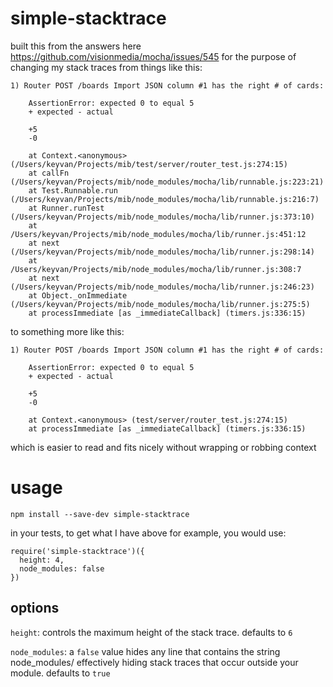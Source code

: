 # simple-stacktrace

built this from the answers here https://github.com/visionmedia/mocha/issues/545 for the purpose of changing my stack traces from things like this: 

```
1) Router POST /boards Import JSON column #1 has the right # of cards:

    AssertionError: expected 0 to equal 5
    + expected - actual

    +5
    -0

    at Context.<anonymous> (/Users/keyvan/Projects/mib/test/server/router_test.js:274:15)
    at callFn (/Users/keyvan/Projects/mib/node_modules/mocha/lib/runnable.js:223:21)
    at Test.Runnable.run (/Users/keyvan/Projects/mib/node_modules/mocha/lib/runnable.js:216:7)
    at Runner.runTest (/Users/keyvan/Projects/mib/node_modules/mocha/lib/runner.js:373:10)
    at /Users/keyvan/Projects/mib/node_modules/mocha/lib/runner.js:451:12
    at next (/Users/keyvan/Projects/mib/node_modules/mocha/lib/runner.js:298:14)
    at /Users/keyvan/Projects/mib/node_modules/mocha/lib/runner.js:308:7
    at next (/Users/keyvan/Projects/mib/node_modules/mocha/lib/runner.js:246:23)
    at Object._onImmediate (/Users/keyvan/Projects/mib/node_modules/mocha/lib/runner.js:275:5)
    at processImmediate [as _immediateCallback] (timers.js:336:15)
```

to something more like this:

```
1) Router POST /boards Import JSON column #1 has the right # of cards:

    AssertionError: expected 0 to equal 5
    + expected - actual

    +5
    -0

    at Context.<anonymous> (test/server/router_test.js:274:15)
    at processImmediate [as _immediateCallback] (timers.js:336:15)
```

which is easier to read and fits nicely without wrapping or robbing context

# usage

`npm install --save-dev simple-stacktrace`

in your tests, to get what I have above for example, you would use:

```
require('simple-stacktrace')({
  height: 4,
  node_modules: false
})
```

## options

`height`: controls the maximum height of the stack trace. defaults to `6`

`node_modules`: a `false` value hides any line that contains the string node_modules/ effectively hiding stack traces that occur outside your module. defaults to `true`

